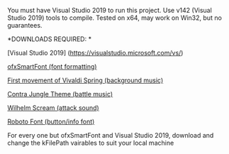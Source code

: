 You must have Visual Studio 2019 to run this project. 
Use v142 (Visual Studio 2019) tools to compile. Tested on x64, may work on Win32, but no guarantees.

*DOWNLOADS REQUIRED: *

[Visual Studio 2019] (https://visualstudio.microsoft.com/vs/)

[ofxSmartFont (font formatting)](https://github.com/braitsch/ofxSmartFont)

[First movement of Vivaldi Spring (background music)](https://freemusicarchive.org/music/John_Harrison_with_the_Wichita_State_University_Chamber_Players/The_Four_Seasons_Vivaldi)

[Contra Jungle Theme (battle music)](http://www.gamethemesongs.com/Contra_-_Jungle_Theme.html)

[Wilhelm Scream (attack sound)](http://www.orangefreesounds.com/wilhelm-scream/)

[Roboto Font (button/info font)](https://www.fontsquirrel.com/fonts/roboto)

For every one but ofxSmartFont and Visual Studio 2019, download and change the kFilePath vairables to suit your local machine
